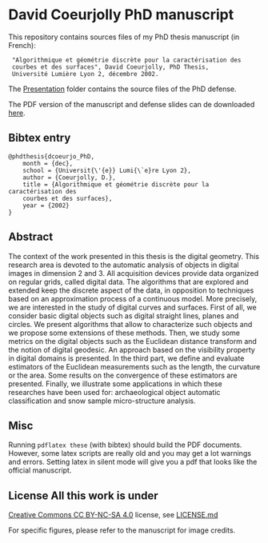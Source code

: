# David Coeurjolly PhD manuscript


This repository contains sources files of my PhD thesis manuscript (in French):


     "Algorithmique et géométrie discrète pour la caractérisation des
     courbes et des surfaces", David Coeurjolly, PhD Thesis,
     Université Lumière Lyon 2, décembre 2002.

The
[Presentation](https://github.com/dcoeurjo/PhD-Thesis/tree/master/Presentation) folder
contains the source files of the PhD defense.

The PDF version of the manuscript and defense slides can de downloaded [here](http://liris.cnrs.fr/david.coeurjolly/phd.html).

## Bibtex entry

    @phdthesis{dcoeurjo_PhD,
    	month = {dec},
    	school = {Universit{\'{e}} Lumi{\`e}re Lyon 2},
    	author = {Coeurjolly, D.},
    	title = {Algorithmique et géométrie discrète pour la caractérisation des
        courbes et des surfaces}, 
        year = {2002}
    }

## Abstract

The context of the work presented in this thesis is the digital
geometry. This research area is devoted to the automatic analysis of
objects in digital images in dimension 2 and 3. All acquisition
devices provide data organized on regular grids, called digital
data. The algorithms that are explored and extended keep the discrete
aspect of the data, in opposition to techniques based on an
approximation process of a continuous model. More precisely, we are
interested in the study of digital curves and surfaces. First of all,
we consider basic digital objects such as digital straight lines,
planes and circles. We present algorithms that allow to characterize
such objects and we propose some extensions of these methods. Then, we
study some metrics on the digital objects such as the Euclidean
distance transform and the notion of digital geodesic. An approach
based on the visibility property in digital domains is presented. In
the third part, we define and evaluate estimators of the Euclidean
measurements such as the length, the curvature or the area. Some
results on the convergence of these estimators are presented. Finally,
we illustrate some applications in which these researches have been
used for: archaeological object automatic classification and snow
sample micro-structure analysis.


## Misc

Running ```pdflatex these``` (with bibtex) should build the PDF
documents. However, some latex scripts are really old and you may get
a lot warnings and errors. Setting latex in silent mode will give you
a pdf that looks like the official manuscript.


## License All this work is under
[Creative Commons CC BY-NC-SA 4.0](http://creativecommons.org/licenses/by-nc-sa/4.0/)
license, see
[LICENSE.md](https://github.com/jlevallois/PhD-Thesis/blob/master/LICENSE.md)

For specific figures, please refer to the manuscript for image credits. 
